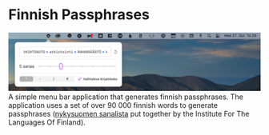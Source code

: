 # Finnish Passphrases
![Screenshot of the UI](https://raw.githubusercontent.com/JuanitoSebastian/FinnishPassphrases/main/Documentation/ui_screenshot.png)
A simple menu bar application that generates finnish passphrases. The application uses a set of over 90 000 finnish words to generate passphrases ([nykysuomen sanalista](https://kaino.kotus.fi/sanat/nykysuomi/) put together by the Institute For The Languages Of Finland). 
